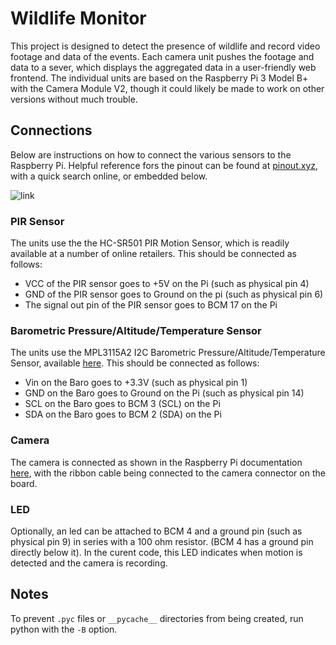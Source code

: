 # Wildlife Monitor
This project is designed to detect the presence of wildlife and record video footage and data of the events. Each camera unit pushes the footage and data to a sever, which displays the aggregated data in a user-friendly web frontend. The individual units are based on the Raspberry Pi 3 Model B+ with the Camera Module V2, though it could likely be made to work on other versions without much trouble.

## Connections
Below are instructions on how to connect the various sensors to the Raspberry Pi. Helpful reference fors the pinout can be found at [pinout.xyz](https://pinout.xyz/), with a quick search online, or embedded below.

![link](https://www.raspberrypi-spy.co.uk/wp-content/uploads/2014/07/Raspberry-Pi-GPIO-Layout-Model-B-Plus-rotated.png)

### PIR Sensor
The units use the the HC-SR501 PIR Motion Sensor, which is readily available at a number of online retailers. This should be connected as follows:
* VCC of the PIR sensor goes to +5V on the Pi (such as physical pin 4)
* GND of the PIR sensor goes to Ground on the pi (such as physical pin 6)
* The signal out pin of the PIR sensor goes to BCM 17 on the Pi

### Barometric Pressure/Altitude/Temperature Sensor
The units use the MPL3115A2 I2C Barometric Pressure/Altitude/Temperature Sensor, available [here](https://www.adafruit.com/product/1893). This should be connected as follows:
* Vin on the Baro goes to +3.3V (such as physical pin 1)
* GND on the Baro goes to Ground on the Pi (such as physical pin 14)
* SCL on the Baro goes to BCM 3 (SCL) on the Pi
* SDA on the Baro goes to BCM 2 (SDA) on the Pi

### Camera
The camera is connected as shown in the Raspberry Pi documentation [here](https://projects.raspberrypi.org/en/projects/getting-started-with-picamera/4), with the ribbon cable being connected to the camera connector on the board.

### LED
Optionally, an led can be attached to BCM 4 and a ground pin (such as physical pin 9) in series with a 100 ohm resistor. (BCM 4 has a ground pin directly below it). In the curent code, this LED indicates when motion is detected and the camera is recording.

<!--
## Central Webserver Setup

(After server setup)

Create the gitignored directory new-frontend/data, which is where all the individual Pis will send their data to. In addition, insure that this directory is owned by the user that the client Pis will be using to login to the server to sync their data with it.

Dockerimage / Setup / Dependencies / Clone / XML List

## Setup
Several files must be created (xml giving pi codename, YT key)
(TODO: Put key in XML file with name?)

## Running
Currently, to run the script on the Pi end, clone this repository to the Pi, install the dependencies (TODO)
, navigate to the backend directory, and run the script, perhaps in a tmux session, with `$ python3 -B sensors-threaded.py`.

The '-B' should be noted if a dockerized version is ever created.
-->

## Notes
To prevent `.pyc` files or `__pycache__` directories from being created, run python with the `-B` option.
